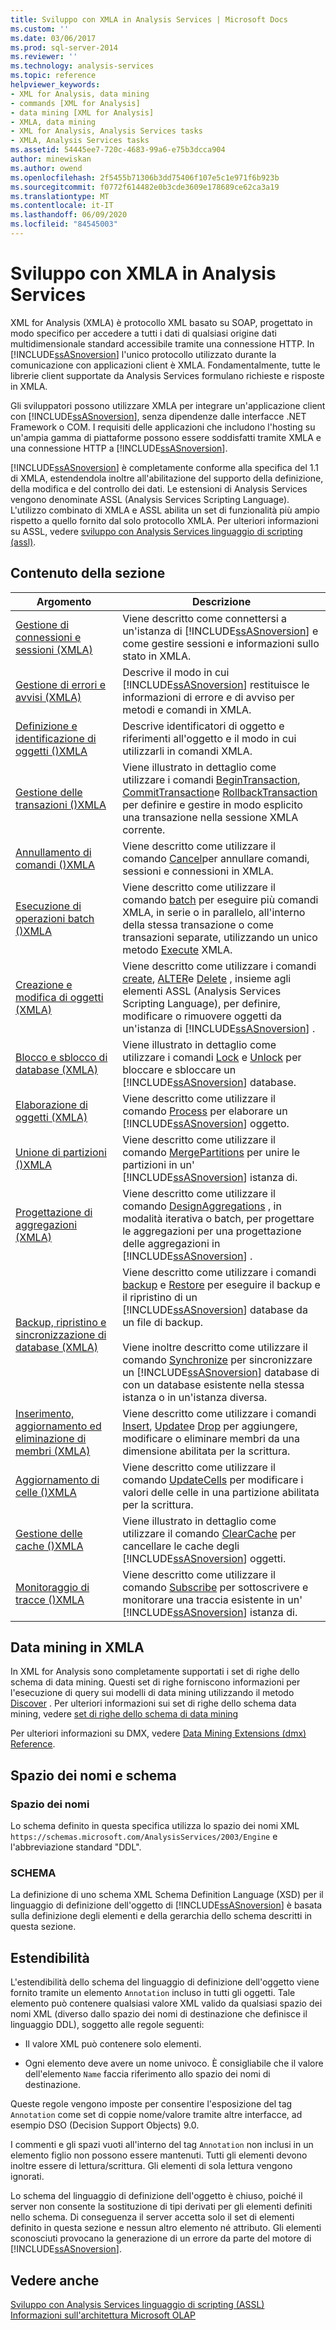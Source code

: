 ```yaml
---
title: Sviluppo con XMLA in Analysis Services | Microsoft Docs
ms.custom: ''
ms.date: 03/06/2017
ms.prod: sql-server-2014
ms.reviewer: ''
ms.technology: analysis-services
ms.topic: reference
helpviewer_keywords:
- XML for Analysis, data mining
- commands [XML for Analysis]
- data mining [XML for Analysis]
- XMLA, data mining
- XML for Analysis, Analysis Services tasks
- XMLA, Analysis Services tasks
ms.assetid: 54445ee7-720c-4683-99a6-e75b3dcca904
author: minewiskan
ms.author: owend
ms.openlocfilehash: 2f5455b71306b3dd75406f107e5c1e971f6b923b
ms.sourcegitcommit: f0772f614482e0b3cde3609e178689ce62ca3a19
ms.translationtype: MT
ms.contentlocale: it-IT
ms.lasthandoff: 06/09/2020
ms.locfileid: "84545003"
---
```

# <a name="developing-with-xmla-in-analysis-services"></a>Sviluppo con XMLA in Analysis Services
  XML for Analysis (XMLA) è protocollo XML basato su SOAP, progettato in modo specifico per accedere a tutti i dati di qualsiasi origine dati multidimensionale standard accessibile tramite una connessione HTTP. In [!INCLUDE[ssASnoversion](../../includes/ssasnoversion-md.md)] l'unico protocollo utilizzato durante la comunicazione con applicazioni client è XMLA. Fondamentalmente, tutte le librerie client supportate da Analysis Services formulano richieste e risposte in XMLA.  
  
 Gli sviluppatori possono utilizzare XMLA per integrare un'applicazione client con [!INCLUDE[ssASnoversion](../../includes/ssasnoversion-md.md)], senza dipendenze dalle interfacce .NET Framework o COM. I requisiti delle applicazioni che includono l'hosting su un'ampia gamma di piattaforme possono essere soddisfatti tramite XMLA e una connessione HTTP a [!INCLUDE[ssASnoversion](../../includes/ssasnoversion-md.md)].  
  
 [!INCLUDE[ssASnoversion](../../includes/ssasnoversion-md.md)] è completamente conforme alla specifica del 1.1 di XMLA, estendendola inoltre all'abilitazione del supporto della definizione, della modifica e del controllo dei dati. Le estensioni di Analysis Services vengono denominate ASSL (Analysis Services Scripting Language). L'utilizzo combinato di XMLA e ASSL abilita un set di funzionalità più ampio rispetto a quello fornito dal solo protocollo XMLA. Per ulteriori informazioni su ASSL, vedere [sviluppo con Analysis Services linguaggio di scripting &#40;assl&#41;](../multidimensional-models/scripting-language-assl/developing-with-analysis-services-scripting-language-assl.md).  
  
## <a name="in-this-section"></a>Contenuto della sezione  
  
|Argomento|Descrizione|  
|-----------|-----------------|  
|[Gestione di connessioni e sessioni &#40;XMLA&#41;](managing-connections-and-sessions-xmla.md)|Viene descritto come connettersi a un'istanza di [!INCLUDE[ssASnoversion](../../includes/ssasnoversion-md.md)] e come gestire sessioni e informazioni sullo stato in XMLA.|  
|[Gestione di errori e avvisi &#40;XMLA&#41;](handling-errors-and-warnings-xmla.md)|Descrive il modo in cui [!INCLUDE[ssASnoversion](../../includes/ssasnoversion-md.md)] restituisce le informazioni di errore e di avviso per metodi e comandi in XMLA.|  
|[Definizione e identificazione di oggetti &#40;&#41;XMLA](https://docs.microsoft.com/bi-reference/xmla/xml-elements-objects)|Descrive identificatori di oggetto e riferimenti all'oggetto e il modo in cui utilizzarli in comandi XMLA.|  
|[Gestione delle transazioni &#40;&#41;XMLA](managing-transactions-xmla.md)|Viene illustrato in dettaglio come utilizzare i comandi [BeginTransaction](https://docs.microsoft.com/bi-reference/xmla/xml-elements-commands/begintransaction-element-xmla), [CommitTransaction](https://docs.microsoft.com/bi-reference/xmla/xml-elements-commands/committransaction-element-xmla)e [RollbackTransaction](https://docs.microsoft.com/bi-reference/xmla/xml-elements-commands/rollbacktransaction-element-xmla) per definire e gestire in modo esplicito una transazione nella sessione XMLA corrente.|  
|[Annullamento di comandi &#40;&#41;XMLA](../multidimensional-models-scripting-language-assl-xmla/canceling-commands-xmla.md)|Viene descritto come utilizzare il comando [Cancel](https://docs.microsoft.com/bi-reference/xmla/xml-elements-commands/cancel-element-xmla)per annullare comandi, sessioni e connessioni in XMLA.|  
|[Esecuzione di operazioni batch &#40;&#41;XMLA](performing-batch-operations-xmla.md)|Viene descritto come utilizzare il comando [batch](https://docs.microsoft.com/bi-reference/xmla/xml-elements-commands/batch-element-xmla) per eseguire più comandi XMLA, in serie o in parallelo, all'interno della stessa transazione o come transazioni separate, utilizzando un unico metodo [Execute](https://docs.microsoft.com/bi-reference/xmla/xml-elements-methods-execute) XMLA.|  
|[Creazione e modifica di oggetti &#40;XMLA&#41;](creating-and-altering-objects-xmla.md)|Viene descritto come utilizzare i comandi [create](https://docs.microsoft.com/bi-reference/xmla/xml-elements-commands/create-element-xmla), [ALTER](https://docs.microsoft.com/bi-reference/xmla/xml-elements-commands/alter-element-xmla)e [Delete](https://docs.microsoft.com/bi-reference/xmla/xml-elements-commands/delete-element-xmla) , insieme agli elementi ASSL (Analysis Services Scripting Language), per definire, modificare o rimuovere oggetti da un'istanza di [!INCLUDE[ssASnoversion](../../includes/ssasnoversion-md.md)] .|  
|[Blocco e sblocco di database &#40;XMLA&#41;](locking-and-unlocking-databases-xmla.md)|Viene illustrato in dettaglio come utilizzare i comandi [Lock](https://docs.microsoft.com/bi-reference/xmla/xml-elements-commands/lock-element-xmla) e [Unlock](https://docs.microsoft.com/bi-reference/xmla/xml-elements-commands/lock-element-xmla) per bloccare e sbloccare un [!INCLUDE[ssASnoversion](../../includes/ssasnoversion-md.md)] database.|  
|[Elaborazione di oggetti &#40;XMLA&#41;](processing-objects-xmla.md)|Viene descritto come utilizzare il comando [Process](https://docs.microsoft.com/bi-reference/xmla/xml-elements-commands/process-element-xmla) per elaborare un [!INCLUDE[ssASnoversion](../../includes/ssasnoversion-md.md)] oggetto.|  
|[Unione di partizioni &#40;&#41;XMLA](merging-partitions-xmla.md)|Viene descritto come utilizzare il comando [MergePartitions](https://docs.microsoft.com/bi-reference/xmla/xml-elements-commands/mergepartitions-element-xmla) per unire le partizioni in un' [!INCLUDE[ssASnoversion](../../includes/ssasnoversion-md.md)] istanza di.|  
|[Progettazione di aggregazioni &#40;XMLA&#41;](designing-aggregations-xmla.md)|Viene descritto come utilizzare il comando [DesignAggregations](https://docs.microsoft.com/bi-reference/xmla/xml-elements-commands/designaggregations-element-xmla) , in modalità iterativa o batch, per progettare le aggregazioni per una progettazione delle aggregazioni in [!INCLUDE[ssASnoversion](../../includes/ssasnoversion-md.md)] .|  
|[Backup, ripristino e sincronizzazione di database &#40;XMLA&#41;](backing-up-restoring-and-synchronizing-databases-xmla.md)|Viene descritto come utilizzare i comandi [backup](https://docs.microsoft.com/bi-reference/xmla/xml-elements-commands/backup-element-xmla) e [Restore](https://docs.microsoft.com/bi-reference/xmla/xml-elements-commands/restore-element-xmla) per eseguire il backup e il ripristino di un [!INCLUDE[ssASnoversion](../../includes/ssasnoversion-md.md)] database da un file di backup.<br /><br /> Viene inoltre descritto come utilizzare il comando [Synchronize](https://docs.microsoft.com/bi-reference/xmla/xml-elements-commands/synchronize-element-xmla) per sincronizzare un [!INCLUDE[ssASnoversion](../../includes/ssasnoversion-md.md)] database di con un database esistente nella stessa istanza o in un'istanza diversa.|  
|[Inserimento, aggiornamento ed eliminazione di membri &#40;XMLA&#41;](inserting-updating-and-dropping-members-xmla.md)|Viene descritto come utilizzare i comandi [Insert](https://docs.microsoft.com/bi-reference/xmla/xml-elements-commands/insert-element-xmla), [Update](https://docs.microsoft.com/bi-reference/xmla/xml-elements-commands/update-element-xmla)e [Drop](https://docs.microsoft.com/bi-reference/xmla/xml-elements-commands/drop-element-xmla) per aggiungere, modificare o eliminare membri da una dimensione abilitata per la scrittura.|  
|[Aggiornamento di celle &#40;&#41;XMLA](updating-cells-xmla.md)|Viene descritto come utilizzare il comando [UpdateCells](https://docs.microsoft.com/bi-reference/xmla/xml-elements-commands/updatecells-element-xmla) per modificare i valori delle celle in una partizione abilitata per la scrittura.|  
|[Gestione delle cache &#40;&#41;XMLA](managing-caches-xmla.md)|Viene illustrato in dettaglio come utilizzare il comando [ClearCache](https://docs.microsoft.com/bi-reference/xmla/xml-elements-commands/clearcache-element-xmla) per cancellare le cache degli [!INCLUDE[ssASnoversion](../../includes/ssasnoversion-md.md)] oggetti.|  
|[Monitoraggio di tracce &#40;&#41;XMLA](monitoring-traces-xmla.md)|Viene descritto come utilizzare il comando [Subscribe](https://docs.microsoft.com/bi-reference/xmla/xml-elements-commands/subscribe-element-xmla) per sottoscrivere e monitorare una traccia esistente in un' [!INCLUDE[ssASnoversion](../../includes/ssasnoversion-md.md)] istanza di.|  
  
## <a name="data-mining-with-xmla"></a>Data mining in XMLA  
 In XML for Analysis sono completamente supportati i set di righe dello schema di data mining. Questi set di righe forniscono informazioni per l'esecuzione di query sui modelli di data mining utilizzando il metodo [Discover](https://docs.microsoft.com/bi-reference/xmla/xml-elements-methods-discover) . Per ulteriori informazioni sui set di righe dello schema data mining, vedere [set di righe dello schema di data mining](https://docs.microsoft.com/bi-reference/schema-rowsets/data-mining/data-mining-schema-rowsets) 
  
 Per ulteriori informazioni su DMX, vedere [Data Mining Extensions &#40;dmx&#41; Reference](/sql/dmx/data-mining-extensions-dmx-reference).  
  
## <a name="namespace-and-schema"></a>Spazio dei nomi e schema  
  
### <a name="namespace"></a>Spazio dei nomi  
 Lo schema definito in questa specifica utilizza lo spazio dei nomi XML `https://schemas.microsoft.com/AnalysisServices/2003/Engine` e l'abbreviazione standard "DDL".  
  
### <a name="schema"></a>SCHEMA  
 La definizione di uno schema XML Schema Definition Language (XSD) per il linguaggio di definizione dell'oggetto di [!INCLUDE[ssASnoversion](../../includes/ssasnoversion-md.md)] è basata sulla definizione degli elementi e della gerarchia dello schema descritti in questa sezione.  
  
## <a name="extensibility"></a>Estendibilità  
 L'estendibilità dello schema del linguaggio di definizione dell'oggetto viene fornito tramite un elemento `Annotation` incluso in tutti gli oggetti. Tale elemento può contenere qualsiasi valore XML valido da qualsiasi spazio dei nomi XML (diverso dallo spazio dei nomi di destinazione che definisce il linguaggio DDL), soggetto alle regole seguenti:  
  
-   Il valore XML può contenere solo elementi.  
  
-   Ogni elemento deve avere un nome univoco. È consigliabile che il valore dell'elemento `Name` faccia riferimento allo spazio dei nomi di destinazione.  
  
 Queste regole vengono imposte per consentire l'esposizione del tag `Annotation` come set di coppie nome/valore tramite altre interfacce, ad esempio DSO (Decision Support Objects) 9.0.  
  
 I commenti e gli spazi vuoti all'interno del tag `Annotation` non inclusi in un elemento figlio non possono essere mantenuti. Tutti gli elementi devono inoltre essere di lettura/scrittura. Gli elementi di sola lettura vengono ignorati.  
  
 Lo schema del linguaggio di definizione dell'oggetto è chiuso, poiché il server non consente la sostituzione di tipi derivati per gli elementi definiti nello schema. Di conseguenza il server accetta solo il set di elementi definito in questa sezione e nessun altro elemento né attributo. Gli elementi sconosciuti provocano la generazione di un errore da parte del motore di [!INCLUDE[ssASnoversion](../../includes/ssasnoversion-md.md)].  
  
## <a name="see-also"></a>Vedere anche  
 [Sviluppo con Analysis Services linguaggio di scripting &#40;ASSL&#41;](../multidimensional-models/scripting-language-assl/developing-with-analysis-services-scripting-language-assl.md)   
 [Informazioni sull'architettura Microsoft OLAP](../multidimensional-models/olap-physical/understanding-microsoft-olap-architecture.md)  
  
  
